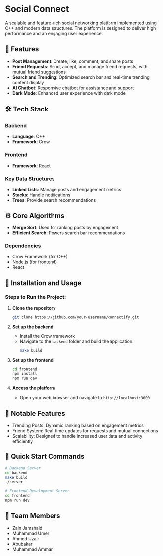 # Social Connect

A scalable and feature-rich social networking platform implemented using C++ and modern data structures. The platform is designed to deliver high performance and an engaging user experience.

## 🚀 Features

* **Post Management**: Create, like, comment, and share posts
* **Friend Requests**: Send, accept, and manage friend requests, with mutual friend suggestions
* **Search and Trending**: Optimized search bar and real-time trending content display
* **AI Chatbot**: Responsive chatbot for assistance and support
* **Dark Mode**: Enhanced user experience with dark mode

## 🛠️ Tech Stack

### Backend
* **Language**: C++
* **Framework**: Crow

### Frontend
* **Framework**: React

### Key Data Structures
* **Linked Lists**: Manage posts and engagement metrics
* **Stacks**: Handle notifications
* **Trees**: Provide search recommendations

## ⚙️ Core Algorithms

* **Merge Sort**: Used for ranking posts by engagement
* **Efficient Search**: Powers search bar recommendations

### Dependencies
* Crow Framework (for C++)
* Node.js (for frontend)
* React

## 🚀 Installation and Usage

### Steps to Run the Project:

1. **Clone the repository**
   ```bash
   git clone https://github.com/your-username/connectify.git
   ```

2. **Set up the backend**
   * Install the Crow framework
   * Navigate to the `backend` folder and build the application:
     ```bash
     make build
     ```

3. **Set up the frontend**
   ```bash
   cd frontend
   npm install
   npm run dev
   ```

4. **Access the platform**
   * Open your web browser and navigate to `http://localhost:3000`

## 🌟 Notable Features

* Trending Posts: Dynamic ranking based on engagement metrics
* Friend System: Real-time updates for requests and mutual connections
* Scalability: Designed to handle increased user data and activity efficiently

## 📝 Quick Start Commands

```bash
# Backend Server
cd backend
make build
./server

# Frontend Development Server
cd frontend
npm run dev
```

## 👥 Team Members

* Zain Jamshaid
* Muhammad Umer
* Ahmed Uzair
* Abubakar
* Muhammad Ammar

